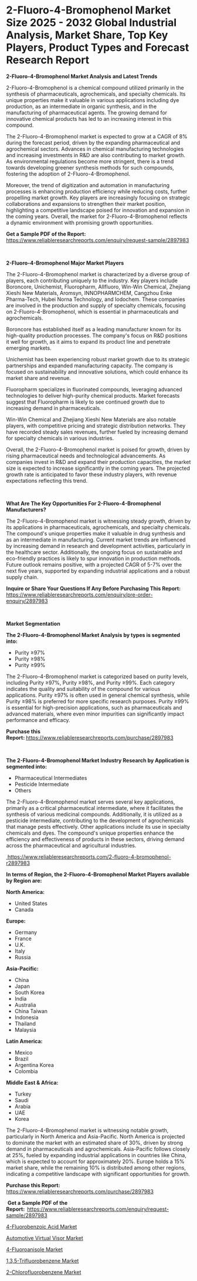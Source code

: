 <p><h1>2-Fluoro-4-Bromophenol Market Size 2025 - 2032 Global Industrial Analysis, Market Share, Top Key Players, Product Types and Forecast Research Report</h1></p><p><strong>2-Fluoro-4-Bromophenol Market Analysis and Latest Trends</strong></p>
<p><p>2-Fluoro-4-Bromophenol is a chemical compound utilized primarily in the synthesis of pharmaceuticals, agrochemicals, and specialty chemicals. Its unique properties make it valuable in various applications including dye production, as an intermediate in organic synthesis, and in the manufacturing of pharmaceutical agents. The growing demand for innovative chemical products has led to an increasing interest in this compound.</p><p>The 2-Fluoro-4-Bromophenol market is expected to grow at a CAGR of 8% during the forecast period, driven by the expanding pharmaceutical and agrochemical sectors. Advances in chemical manufacturing technologies and increasing investments in R&D are also contributing to market growth. As environmental regulations become more stringent, there is a trend towards developing greener synthesis methods for such compounds, fostering the adoption of 2-Fluoro-4-Bromophenol.</p><p>Moreover, the trend of digitization and automation in manufacturing processes is enhancing production efficiency while reducing costs, further propelling market growth. Key players are increasingly focusing on strategic collaborations and expansions to strengthen their market position, highlighting a competitive landscape poised for innovation and expansion in the coming years. Overall, the market for 2-Fluoro-4-Bromophenol reflects a dynamic environment with promising growth opportunities.</p></p>
<p><strong>Get a Sample PDF of the Report:&nbsp;</strong> <a href="https://www.reliableresearchreports.com/enquiry/request-sample/2897983?utm_campaign=34&utm_medium=2&utm_source=Github&utm_content=ia&utm_term=15032025&utm_id=2-fluoro-4-bromophenol">https://www.reliableresearchreports.com/enquiry/request-sample/2897983</a></p>
<p>&nbsp;</p>
<p><strong>2-Fluoro-4-Bromophenol Major Market Players</strong></p>
<p><p>The 2-Fluoro-4-Bromophenol market is characterized by a diverse group of players, each contributing uniquely to the industry. Key players include Boroncore, Unichemist, Fluoropharm, AIIfluoro, Win-Win Chemical, Zhejiang Xieshi New Materials, Aromsyn, INNOPHARMCHEM, Cangzhou Enke Pharma-Tech, Hubei Norna Technology, and Iodochem. These companies are involved in the production and supply of specialty chemicals, focusing on 2-Fluoro-4-Bromophenol, which is essential in pharmaceuticals and agrochemicals.</p><p>Boroncore has established itself as a leading manufacturer known for its high-quality production processes. The company's focus on R&D positions it well for growth, as it aims to expand its product line and penetrate emerging markets.</p><p>Unichemist has been experiencing robust market growth due to its strategic partnerships and expanded manufacturing capacity. The company is focused on sustainability and innovative solutions, which could enhance its market share and revenue.</p><p>Fluoropharm specializes in fluorinated compounds, leveraging advanced technologies to deliver high-purity chemical products. Market forecasts suggest that Fluoropharm is likely to see continued growth due to increasing demand in pharmaceuticals.</p><p>Win-Win Chemical and Zhejiang Xieshi New Materials are also notable players, with competitive pricing and strategic distribution networks. They have recorded steady sales revenues, further fueled by increasing demand for specialty chemicals in various industries.</p><p>Overall, the 2-Fluoro-4-Bromophenol market is poised for growth, driven by rising pharmaceutical needs and technological advancements. As companies invest in R&D and expand their production capacities, the market size is expected to increase significantly in the coming years. The projected growth rate is anticipated to favor these industry players, with revenue expectations reflecting this trend.</p></p>
<p>&nbsp;</p>
<p><strong>What Are The Key Opportunities For 2-Fluoro-4-Bromophenol Manufacturers?</strong></p>
<p><p>The 2-Fluoro-4-Bromophenol market is witnessing steady growth, driven by its applications in pharmaceuticals, agrochemicals, and specialty chemicals. The compound's unique properties make it valuable in drug synthesis and as an intermediate in manufacturing. Current market trends are influenced by increasing demand in research and development activities, particularly in the healthcare sector. Additionally, the ongoing focus on sustainable and eco-friendly practices is likely to spur innovation in production methods. Future outlook remains positive, with a projected CAGR of 5-7% over the next five years, supported by expanding industrial applications and a robust supply chain.</p></p>
<p><strong>Inquire or Share Your Questions If Any Before Purchasing This Report:</strong> <a href="https://www.reliableresearchreports.com/enquiry/pre-order-enquiry/2897983?utm_campaign=34&utm_medium=2&utm_source=Github&utm_content=ia&utm_term=15032025&utm_id=2-fluoro-4-bromophenol">https://www.reliableresearchreports.com/enquiry/pre-order-enquiry/2897983</a></p>
<p>&nbsp;</p>
<p><strong>Market Segmentation</strong></p>
<p><strong>The 2-Fluoro-4-Bromophenol Market Analysis by types is segmented into:</strong></p>
<p><ul><li>Purity ≥97%</li><li>Purity ≥98%</li><li>Purity ≥99%</li></ul></p>
<p><p>The 2-Fluoro-4-Bromophenol market is categorized based on purity levels, including Purity ≥97%, Purity ≥98%, and Purity ≥99%. Each category indicates the quality and suitability of the compound for various applications. Purity ≥97% is often used in general chemical synthesis, while Purity ≥98% is preferred for more specific research purposes. Purity ≥99% is essential for high-precision applications, such as pharmaceuticals and advanced materials, where even minor impurities can significantly impact performance and efficacy.</p></p>
<p><strong>Purchase this Report:&nbsp;</strong><a href="https://www.reliableresearchreports.com/purchase/2897983?utm_campaign=34&utm_medium=2&utm_source=Github&utm_content=ia&utm_term=15032025&utm_id=2-fluoro-4-bromophenol">https://www.reliableresearchreports.com/purchase/2897983</a></p>
<p>&nbsp;</p>
<p><strong>The 2-Fluoro-4-Bromophenol Market Industry Research by Application is segmented into:</strong></p>
<p><ul><li>Pharmaceutical Intermediates</li><li>Pesticide Intermediate</li><li>Others</li></ul></p>
<p><p>The 2-Fluoro-4-Bromophenol market serves several key applications, primarily as a critical pharmaceutical intermediate, where it facilitates the synthesis of various medicinal compounds. Additionally, it is utilized as a pesticide intermediate, contributing to the development of agrochemicals that manage pests effectively. Other applications include its use in specialty chemicals and dyes. The compound's unique properties enhance the efficiency and effectiveness of products in these sectors, driving demand across the pharmaceutical and agricultural industries.</p></p>
<p><a href="https://www.reliableresearchreports.com/2-fluoro-4-bromophenol-r2897983?utm_campaign=34&utm_medium=2&utm_source=Github&utm_content=ia&utm_term=15032025&utm_id=2-fluoro-4-bromophenol">&nbsp;https://www.reliableresearchreports.com/2-fluoro-4-bromophenol-r2897983</a></p>
<p><strong>In terms of Region, the 2-Fluoro-4-Bromophenol Market Players available by Region are:</strong></p>
<p>
    <p> <strong> North America: </strong>
        <ul>
            <li>United States</li>
            <li>Canada</li>
        </ul>
        </p> 
    <p> <strong> Europe: </strong>
        <ul>
            <li>Germany</li>
            <li>France</li>
            <li>U.K.</li>
            <li>Italy</li>
            <li>Russia</li>
        </ul>
        </p> 
    <p> <strong> Asia-Pacific: </strong>
        <ul>
            <li>China</li>
            <li>Japan</li>
            <li>South Korea</li>
            <li>India</li>
            <li>Australia</li>
            <li>China Taiwan</li>
            <li>Indonesia</li>
            <li>Thailand</li>
            <li>Malaysia</li>
        </ul>
        </p> 
    <p> <strong> Latin America: </strong>
        <ul>
            <li>Mexico</li>
            <li>Brazil</li>
            <li>Argentina Korea</li>
            <li>Colombia</li>
        </ul>
        </p> 
    <p> <strong> Middle East & Africa: </strong>
        <ul>
            <li>Turkey</li>
            <li>Saudi</li>
            <li>Arabia</li>
            <li>UAE</li>
            <li>Korea</li>
        </ul>
    </p>
    </p>
<p><p>The 2-Fluoro-4-Bromophenol market is witnessing notable growth, particularly in North America and Asia-Pacific. North America is projected to dominate the market with an estimated share of 30%, driven by strong demand in pharmaceuticals and agrochemicals. Asia-Pacific follows closely at 25%, fueled by expanding industrial applications in countries like China, which is expected to account for approximately 20%. Europe holds a 15% market share, while the remaining 10% is distributed among other regions, indicating a competitive landscape with significant opportunities for growth.</p></p>
<p><strong>Purchase this Report: </strong><a href="https://www.reliableresearchreports.com/purchase/2897983?utm_campaign=34&utm_medium=2&utm_source=Github&utm_content=ia&utm_term=15032025&utm_id=2-fluoro-4-bromophenol">https://www.reliableresearchreports.com/purchase/2897983</a></p>
<p>&nbsp;<strong>Get a Sample PDF of the Report:&nbsp;&nbsp;</strong><a href="https://www.reliableresearchreports.com/enquiry/request-sample/2897983?utm_campaign=34&utm_medium=2&utm_source=Github&utm_content=ia&utm_term=15032025&utm_id=2-fluoro-4-bromophenol">https://www.reliableresearchreports.com/enquiry/request-sample/2897983</a></p>
<p><strong></strong></p>
<p><p><a href="https://github.com/welfmimon/Market-Research-Report-List-1/blob/main/4-fluorobenzoic-acid-market.md?utm_campaign=34&utm_medium=2&utm_source=Github&utm_content=ia&utm_term=15032025&utm_id=2-fluoro-4-bromophenol">4-Fluorobenzoic Acid Market</a></p><p><a href="https://github.com/amramcocosxa/Market-Research-Report-List-1/blob/main/automotive-virtual-visor-market.md?utm_campaign=34&utm_medium=2&utm_source=Github&utm_content=ia&utm_term=15032025&utm_id=2-fluoro-4-bromophenol">Automotive Virtual Visor Market</a></p><p><a href="https://github.com/ioniafidian4/Market-Research-Report-List-1/blob/main/4-fluoroanisole-market.md?utm_campaign=34&utm_medium=2&utm_source=Github&utm_content=ia&utm_term=15032025&utm_id=2-fluoro-4-bromophenol">4-Fluoroanisole Market</a></p><p><a href="https://github.com/shefikagbons/Market-Research-Report-List-1/blob/main/135-trifluorobenzene-market.md?utm_campaign=34&utm_medium=2&utm_source=Github&utm_content=ia&utm_term=15032025&utm_id=2-fluoro-4-bromophenol">1,3,5-Trifluorobenzene Market</a></p><p><a href="https://github.com/nkomdaumis16/Market-Research-Report-List-1/blob/main/2-chlorofluorobenzene-market.md?utm_campaign=34&utm_medium=2&utm_source=Github&utm_content=ia&utm_term=15032025&utm_id=2-fluoro-4-bromophenol">2-Chlorofluorobenzene Market</a></p></p>